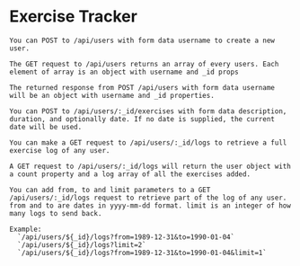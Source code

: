 # Exercise Tracker

    You can POST to /api/users with form data username to create a new user.

    The GET request to /api/users returns an array of every users. Each element of array is an object with username and _id props

    The returned response from POST /api/users with form data username will be an object with username and _id properties.

    You can POST to /api/users/:_id/exercises with form data description, duration, and optionally date. If no date is supplied, the current date will be used.

    You can make a GET request to /api/users/:_id/logs to retrieve a full exercise log of any user.

    A GET request to /api/users/:_id/logs will return the user object with a count property and a log array of all the exercises added.

    You can add from, to and limit parameters to a GET /api/users/:_id/logs request to retrieve part of the log of any user. from and to are dates in yyyy-mm-dd format. limit is an integer of how many logs to send back.

    Example:
      `/api/users/${_id}/logs?from=1989-12-31&to=1990-01-04`
      `/api/users/${_id}/logs?limit=2`
      `/api/users/${_id}/logs?from=1989-12-31&to=1990-01-04&limit=1`
